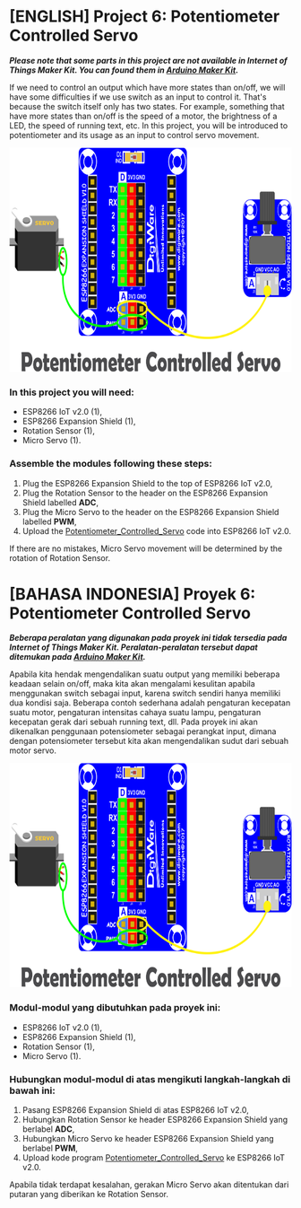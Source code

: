# [ENGLISH] Project 6: Potentiometer Controlled Servo
***Please note that some parts in this project are not available in Internet of Things Maker Kit. You can found them in [Arduino Maker Kit](https://github.com/userdw/Arduino_Maker_Kit).***

If we need to control an output which have more states than on/off, we will have some difficulties if we use switch as an input to control it. That's because the switch itself only has two states. For example, something that have more states than on/off is the speed of a motor, the brightness of a LED, the speed of running text, etc. In this project, you will be introduced to potentiometer and its usage as an input to control servo movement.

<img src="/images/06_potentiometer_controlled_servo.png" height="400">

### In this project you will need:
* ESP8266 IoT v2.0 (1),
* ESP8266 Expansion Shield (1),
* Rotation Sensor (1),
* Micro Servo (1).

### Assemble the modules following these steps:
1. Plug the ESP8266 Expansion Shield to the top of ESP8266 IoT v2.0,
2. Plug the Rotation Sensor to the header on the ESP8266 Expansion Shield labelled **ADC**,
3. Plug the Micro Servo to the header on the ESP8266 Expansion Shield labelled **PWM**,
4. Upload the [Potentiometer_Controlled_Servo](/06_Potentiometer_Controlled_Servo/Potentiometer_Controlled_Servo) code into ESP8266 IoT v2.0.

If there are no mistakes, Micro Servo movement will be determined by the rotation of Rotation Sensor.

# [BAHASA INDONESIA] Proyek 6: Potentiometer Controlled Servo
***Beberapa peralatan yang digunakan pada proyek ini tidak tersedia pada Internet of Things Maker Kit. Peralatan-peralatan tersebut dapat ditemukan pada [Arduino Maker Kit](https://github.com/userdw/Arduino_Maker_Kit).***

Apabila kita hendak mengendalikan suatu output yang memiliki beberapa keadaan selain on/off, maka kita akan mengalami kesulitan apabila menggunakan switch sebagai input, karena switch sendiri hanya memiliki dua kondisi saja. Beberapa contoh sederhana adalah pengaturan kecepatan suatu motor, pengaturan intensitas cahaya suatu lampu, pengaturan kecepatan gerak dari sebuah running text, dll.
Pada proyek ini akan dikenalkan penggunaan potensiometer sebagai perangkat input, dimana dengan potensiometer tersebut kita akan mengendalikan sudut dari sebuah motor servo.

<img src="/images/06_potentiometer_controlled_servo.png" height="400">

### Modul-modul yang dibutuhkan pada proyek ini:
* ESP8266 IoT v2.0 (1),
* ESP8266 Expansion Shield (1),
* Rotation Sensor (1),
* Micro Servo (1).

### Hubungkan modul-modul di atas mengikuti langkah-langkah di bawah ini:
1. Pasang ESP8266 Expansion Shield di atas ESP8266 IoT v2.0,
2. Hubungkan Rotation Sensor ke header ESP8266 Expansion Shield yang berlabel **ADC**,
3. Hubungkan Micro Servo ke header ESP8266 Expansion Shield yang berlabel **PWM**,
4. Upload kode program [Potentiometer_Controlled_Servo](/06_Potentiometer_Controlled_Servo/Potentiometer_Controlled_Servo) ke ESP8266 IoT v2.0.

Apabila tidak terdapat kesalahan, gerakan Micro Servo akan ditentukan dari putaran yang diberikan ke Rotation Sensor.
